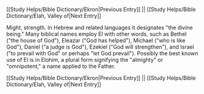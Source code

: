 [[Study Helps/Bible Dictionary/Ekron|Previous Entry]]  ||  [[Study Helps/Bible Dictionary/Elah, Valley of|Next Entry]]

 Might, strength. In Hebrew and related languages it designates "the divine being." Many biblical names employ El with other words, such as Bethel ("the house of God"), Eleazar ("God has helped"), Michael ("who is like God"), Daniel ("a judge is God"), Ezekiel ("God will strengthen"), and Israel ("to prevail with God" or perhaps "let God prevail"). Possibly the best known use of El is in Elohim, a plural form signifying the "almighty" or "omnipotent," a name applied to the Father.

[[Study Helps/Bible Dictionary/Ekron|Previous Entry]]  ||  [[Study Helps/Bible Dictionary/Elah, Valley of|Next Entry]]